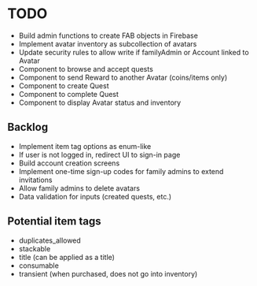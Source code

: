 # TODO

- Build admin functions to create FAB objects in Firebase
- Implement avatar inventory as subcollection of avatars
- Update security rules to allow write if familyAdmin or Account linked to Avatar
- Component to browse and accept quests
- Component to send Reward to another Avatar (coins/items only)
- Component to create Quest
- Component to complete Quest
- Component to display Avatar status and inventory

## Backlog

- Implement item tag options as enum-like
- If user is not logged in, redirect UI to sign-in page
- Build account creation screens
- Implement one-time sign-up codes for family admins to extend invitations
- Allow family admins to delete avatars
- Data validation for inputs (created quests, etc.)

## Potential item tags

 - duplicates_allowed
 - stackable
 - title (can be applied as a title)
 - consumable
 - transient (when purchased, does not go into inventory)
 